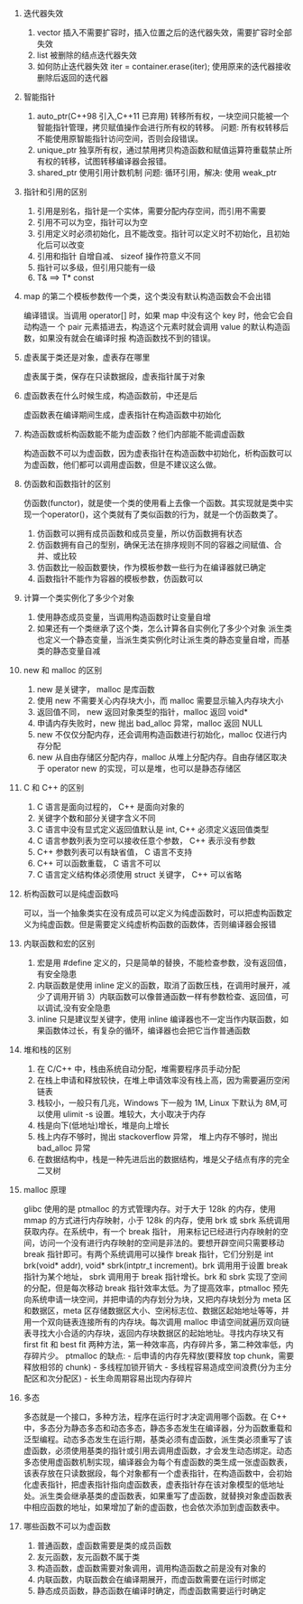 1. 迭代器失效

    1) vector
        插入不需要扩容时，插入位置之后的迭代器失效，需要扩容时全部失效
    2) list
        被删除的结点迭代器失效
    3) 如何防止迭代器失效
        iter = container.erase(iter);
        使用原来的迭代器接收删除后返回的迭代器

2. 智能指针

    1) auto_ptr(C++98 引入,C++11 已弃用)
        转移所有权，一块空间只能被一个智能指针管理，拷贝赋值操作会进行所有权的转移。
        问题: 所有权转移后不能使用原智能指针访问空间，否则会段错误。
    2) unique_ptr
        独享所有权，通过禁用拷贝构造函数和赋值运算符重载禁止所有权的转移，试图转移编译器会报错。
    3) shared_ptr
        使用引用计数机制
        问题: 循环引用，解决: 使用 weak_ptr

3. 指针和引用的区别

    1) 引用是别名，指针是一个实体，需要分配内存空间，而引用不需要
    2) 引用不可以为空，指针可以为空
    3) 引用定义时必须初始化，且不能改变。指针可以定义时不初始化，且初始化后可以改变
    4) 引用和指针 自增自减、 sizeof 操作符意义不同
    5) 指针可以多级，但引用只能有一级
    6) T& ==> T* const

4. map 的第二个模板参数传一个类，这个类没有默认构造函数会不会出错

    编译错误。当调用 operator[] 时，如果 map 中没有这个 key 时，他会它会自动构造一
    个 pair 元素插进去，构造这个元素时就会调用 value 的默认构造函数，如果没有就会在编译时报
    构造函数找不到的错误。

5. 虚表属于类还是对象，虚表存在哪里

    虚表属于类，保存在只读数据段，虚表指针属于对象

6. 虚函数表在什么时候生成，构造函数前，中还是后

    虚函数表在编译期间生成，虚表指针在构造函数中初始化

7. 构造函数或析构函数能不能为虚函数？他们内部能不能调虚函数

    构造函数不可以为虚函数，因为虚表指针在构造函数中初始化，析构函数可以为虚函数，他们都可以调用虚函数，但是不建议这么做。

8. 仿函数和函数指针的区别

    仿函数(functor)，就是使一个类的使用看上去像一个函数。其实现就是类中实现一个operator()，这个类就有了类似函数的行为，就是一个仿函数类了。
    1) 仿函数可以拥有成员函数和成员变量，所以仿函数拥有状态
    2) 仿函数拥有自己的型别，确保无法在排序规则不同的容器之间赋值、合并、或比较
    3) 仿函数比一般函数要快，作为模板参数一些行为在编译器就已确定
    4) 函数指针不能作为容器的模板参数，仿函数可以

9. 计算一个类实例化了多少个对象

    1) 使用静态成员变量，当调用构造函数时让变量自增    
    2) 如果还有一个类继承了这个类，怎么计算各自实例化了多少个对象
        派生类也定义一个静态变量，当派生类实例化时让派生类的静态变量自增，而基类的静态变量自减

10. new 和 malloc 的区别

    1) new 是关键字， malloc 是库函数
    2) 使用 new 不需要关心内存块大小，而 malloc 需要显示输入内存块大小
    3) 返回值不同， new 返回对象类型的指针，malloc 返回 void*
    4) 申请内存失败时，new 抛出 bad_alloc 异常，malloc 返回 NULL
    5) new 不仅仅分配内存，还会调用构造函数进行初始化，malloc 仅进行内存分配
    6) new 从自由存储区分配内存，malloc 从堆上分配内存。自由存储区取决于 operator new 的实现，可以是堆，也可以是静态存储区

11. C 和 C++ 的区别

    1) C 语言是面向过程的， C++ 是面向对象的
    2) 关键字个数和部分关键字含义不同
    3) C 语言中没有显式定义返回值默认是 int, C++ 必须定义返回值类型
    4) C 语言参数列表为空可以接收任意个参数， C++ 表示没有参数
    5) C++ 参数列表可以有缺省值， C 语言不支持
    6) C++ 可以函数重载， C 语言不可以
    7) C 语言定义结构体必须使用 struct 关键字， C++ 可以省略

12. 析构函数可以是纯虚函数吗

    可以，当一个抽象类实在没有成员可以定义为纯虚函数时，可以把虚构函数定义为纯虚函数。但是需要定义纯虚析构函数的函数体，否则编译器会报错

13. 内联函数和宏的区别

    1) 宏是用 #define 定义的，只是简单的替换，不能检查参数，没有返回值，有安全隐患
    2) 内联函数是使用 inline 定义的函数，取消了函数压栈，在调用时展开，减少了调用开销
    3）内联函数可以像普通函数一样有参数检查、返回值，可以调试,没有安全隐患
    4) inline 只是建议型关键字，使用 inline 编译器也不一定当作内联函数，如果函数体过长，有复杂的循环，编译器也会把它当作普通函数

14. 堆和栈的区别

    1) 在 C/C++ 中，栈由系统自动分配，堆需要程序员手动分配
    2) 在栈上申请和释放较快，在堆上申请效率没有栈上高，因为需要遍历空闲链表
    3) 栈较小，一般只有几兆，Windows 下一般为 1M, Linux 下默认为 8M,可以使用 ulimit -s 设置。堆较大，大小取决于内存
    4) 栈是向下(低地址)增长，堆是向上增长
    5) 栈上内存不够时，抛出 stackoverflow 异常， 堆上内存不够时，抛出 bad_alloc 异常
    6) 在数据结构中，栈是一种先进后出的数据结构，堆是父子结点有序的完全二叉树

15. malloc 原理

    glibc 使用的是 ptmalloc 的方式管理内存。对于大于 128k 的内存，使用 mmap 的方式进行内存映射，小于 128k 的内存，使用 brk 或 sbrk 系统调用获取内存。在系统中，有一个 break 指针， 用来标记已经进行内存映射的空间，访问一个没有进行内存映射的空间是非法的。要想开辟空间只需要移动 break 指针即可。有两个系统调用可以操作 break 指针，它们分别是 int brk(void* addr), void* sbrk(intptr_t increment)。brk 调用用于设置 break 指针为某个地址， sbrk 调用用于 break 指针增长。brk 和 sbrk 实现了空间的分配，但是每次移动 break 指针效率太低。为了提高效率，ptmalloc 预先向系统申请一块空间，并把申请的内存划分为块，又把内存块划分为 meta 区和数据区，meta 区存储数据区大小、空闲标志位、数据区起始地址等等，并用一个双向链表连接所有的内存块。每次调用 malloc 申请空间就遍历双向链表寻找大小合适的内存块，返回内存块数据区的起始地址。寻找内存块又有 first fit 和 best fit 两种方法，第一种效率高，内存碎片多，第二种效率低，内存碎片少。
    ptmalloc 的缺点:
        - 后申请的内存先释放(要释放 top chunk，需要释放相邻的 chunk)
        - 多线程加锁开销大
        - 多线程容易造成空间浪费(分为主分配区和次分配区)
        - 长生命周期容易出现内存碎片

16. 多态

    多态就是一个接口，多种方法，程序在运行时才决定调用哪个函数。在 C++ 中，多态分为静态多态和动态多态，静态多态发生在编译器，分为函数重载和泛型编程。动态多态发生在运行期，基类必须有虚函数，派生类必须重写了该虚函数，必须使用基类的指针或引用去调用虚函数，才会发生动态绑定。动态多态使用虚函数机制实现，编译器会为每个有虚函数的类生成一张虚函数表，该表存放在只读数据段，每个对象都有一个虚表指针，在构造函数中，会初始化虚表指针，把虚表指针指向虚函数表，虚表指针存在该对象模型的低地址处。派生类会继承基类的虚函数表，如果重写了虚函数，就替换对象虚函数表中相应函数的地址，如果增加了新的虚函数，也会依次添加到虚函数表中。

17. 哪些函数不可以为虚函数

    1) 普通函数，虚函数需要是类的成员函数
    2) 友元函数，友元函数不属于类
    3) 构造函数，虚函数需要对象调用，调用构造函数之前是没有对象的
    4) 内联函数，内联函数会在编译期展开，而虚函数需要在运行时绑定
    5) 静态成员函数，静态函数在编译时确定，而虚函数需要运行时确定